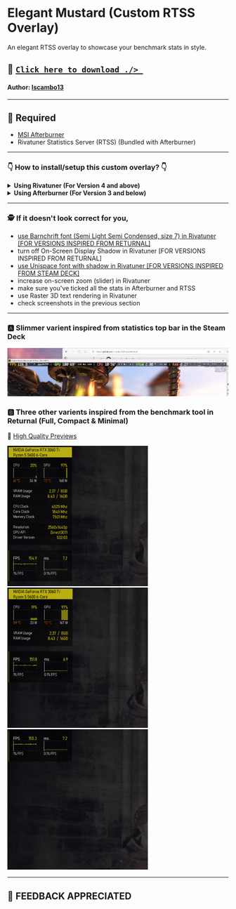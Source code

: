 # Elegant Mustard (Custom RTSS Overlay)
An elegant RTSS overlay to showcase your benchmark stats in style.

## 💾 [`Click here to download ./> `](https://github.com/lscambo13/ElegantMustard/releases)
#### **Author:** [lscambo13](https://github.com/lscambo13)

<hr>

## 🤔 Required
- [MSI Afterburner](https://www.msi.com/Landing/afterburner/graphics-cards)
- Rivatuner Statistics Server (RTSS) (Bundled with Afterburner)

<hr>

### 👇 How to install/setup this custom overlay?  👇
<details>
  <summary><b>Using Rivatuner (For Version 4 and above)</b></summary>
  <img src="https://github.com/lscambo13/ElegantMustard/blob/main/Guide/rtss_step_01.png" />
  <img src="https://github.com/lscambo13/ElegantMustard/blob/main/Guide/rtss_step_02.png" />
  <img src="https://github.com/lscambo13/ElegantMustard/blob/main/Guide/rtss_step_03-returnal.png" />
  <img src="https://github.com/lscambo13/ElegantMustard/blob/main/Guide/rtss_step_03-steamdeck.png" />
</details>
<details>
  <summary><b>Using Afterburner (For Version 3 and below)</b></summary>
  <img src="https://github.com/lscambo13/ElegantMustard/blob/main/Guide/STEP%201.png" />
  <img src="https://github.com/lscambo13/ElegantMustard/blob/main/Guide/STEP%201.png" />
</details>

<hr>

### 🕵️ If it doesn't look correct for you,
- [use Barnchrift font (Semi Light Semi Condensed, size 7) in Rivatuner [FOR VERSIONS INSPIRED FROM RETURNAL]](https://github.com/lscambo13/ElegantMustard/blob/main/Guide/rtss_step_03-returnal.png)
- turn off On-Screen Display Shadow in Rivatuner [FOR VERSIONS INSPIRED FROM RETURNAL]
- [use Unispace font with shadow in Rivatuner [FOR VERSIONS INSPIRED FROM STEAM DECK]](https://github.com/lscambo13/ElegantMustard/blob/main/Guide/rtss_step_03-steamdeck.png)
- increase on-screen zoom (slider) in Rivatuner
- make sure you've ticked all the stats in Afterburner and RTSS
- use Raster 3D text rendering in Rivatuner
- check screenshots in the previous section

<hr>

### 🅰️ Slimmer varient inspired from statistics top bar in the Steam Deck
![full](https://github.com/lscambo13/ElegantMustard/blob/main/Previews/Screenshot%20(342).png)

### 🅱️ Three other varients inspired from the benchmark tool in Returnal (Full, Compact & Minimal)
📁 [High Quality Previews](https://github.com/lscambo13/ElegantMustard/tree/main/Previews)

![full](https://github.com/lscambo13/ElegantMustard/blob/main/Previews/full_v1%20(Phone).png)
![compact](https://github.com/lscambo13/ElegantMustard/blob/main/Previews/compact_v1%20(Phone).png)
![minimal](https://github.com/lscambo13/ElegantMustard/blob/main/Previews/minimal_v1%20(Phone).png)

<hr>

## 🙏 FEEDBACK APPRECIATED

